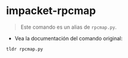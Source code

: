 # impacket-rpcmap

> Este comando es un alias de `rpcmap.py`.

- Vea la documentación del comando original:

`tldr rpcmap.py`
